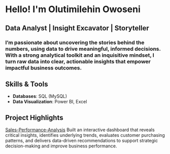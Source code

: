 # Hello! I'm Olutimilehin Owoseni
## Data Analyst | Insight Excavator | Storyteller
### I’m passionate about uncovering the stories behind the numbers, using data to drive meaningful, informed decisions. With a strong analytical toolkit and an inquisitive mindset, I turn raw data into clear, actionable insights that empower impactful business outcomes.
## Skills & Tools
- **Databases**: SQL (MySQL)
- **Data Visualization**: Power BI,  Excel
## Project Highlights
[Sales-Performance-Analysis](https://github.com/timiols/Sales-Performance-Analysis)
Built an interactive dashboard that reveals critical insights, identifies underlying trends, evaluates customer purchasing patterns, and delivers data-driven recommendations to support strategic decision-making and improve business performance.
